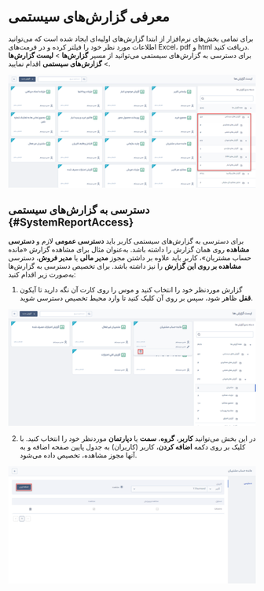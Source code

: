 # معرفی گزارش‌های سیستمی
برای تمامی‌ بخش‌های نرم‌افزار از ابتدا گزارش‌های اولیه‌ای ایجاد شده است که می‌توانید اطلاعات مورد نظر خود را فیلتر کرده و در فرمت‌های Excel، pdf و html دریافت کنید.<br>
برای دسترسی به گزارش‌های سیستمی می‌توانید از مسیر **گزارش‌ها** > **لیست گزارش‌ها** > **گزارش‌های سیستمی** اقدام نمایید.<br>

![نمای کلی از لیست گزارش‌های سیستمی](./Images/SystemReportsOverView.png)
## دسترسی به گزارش‌های سیستمی {#SystemReportAccess}
برای دسترسی به گزارش‌های سیستمی کاربر باید **دسترسی عمومی** لازم و **دسترسی مشاهده** روی همان گزارش را داشته باشد. به‌عنوان مثال برای مشاهده گزارش «مانده حساب مشتریان»، کاربر باید علاوه بر داشتن مجوز **مدیر مالی** یا **مدیر فروش**، دسترسی **مشاهده بر روی این گزارش** را نیز داشته باشد.
برای تخصیص دسترسی به گزارش‌ها به‌صورت زیر اقدام کنید:<br>
1. گزارش موردنظر خود را انتخاب کنید و
 موس را روی کارت آن نگه دارید تا آیکون **قفل** ظاهر شود، سپس بر روی آن کلیک کنید تا وارد محیط تخصیص دسترسی شوید.
 
![تخصیص دسترسی به گزارش‌ها](./Images/report-access-allocation.png)

2.  در این بخش می‌توانید **کاربر**، **گروه**، **سمت** یا  **دپارتمان** موردنظر خود را انتخاب کنید. با کلیک بر روی دکمه  **اضافه کردن**، کاربر (کاربران) به جدول پایین صفحه اضافه و به آنها مجوز مشاهده، تخصیص داده می‌شود.

![جدول دسترسی‌های تخصیص داده شده به گزارش](./Images/report-access-table.png)

